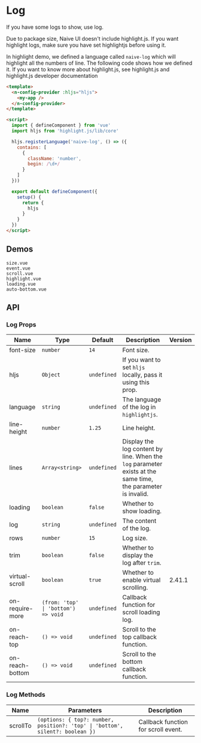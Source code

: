 # Log

<!--single-column-->

If you have some logs to show, use log.

<n-alert title="Note" type="warning" style="margin-bottom: 16px;" :bordered="false">
  Due to package size, Naive UI doesn't include highlight.js. If you want highlight logs, make sure you have set highlightjs before using it.
</n-alert>

In highlight demo, we defined a language called `naive-log` which will highlight all the numbers of line. The following code shows how we defined it. If you want to know more about highlight.js, see <n-a href="https://highlightjs.org/" target="_blank">highlight.js</n-a> and <n-a href="https://highlightjs.readthedocs.io/en/latest/index.html" target="_blank">highlight.js developer documentation</n-a>

```html
<template>
  <n-config-provider :hljs="hljs">
    <my-app />
  </n-config-provider>
</template>

<script>
  import { defineComponent } from 'vue'
  import hljs from 'highlight.js/lib/core'

  hljs.registerLanguage('naive-log', () => ({
    contains: [
      {
        className: 'number',
        begin: /\d+/
      }
    ]
  }))

  export default defineComponent({
    setup() {
      return {
        hljs
      }
    }
  })
</script>
```

## Demos

```demo
size.vue
event.vue
scroll.vue
highlight.vue
loading.vue
auto-bottom.vue
```

## API

### Log Props

| Name | Type | Default | Description | Version |
| --- | --- | --- | --- | --- |
| font-size | `number` | `14` | Font size. |
| hljs | `Object` | `undefined` | If you want to set `hljs` locally, pass it using this prop. |
| language | `string` | `undefined` | The language of the log in `highlightjs`. |
| line-height | `number` | `1.25` | Line height. |
| lines | `Array<string>` | `undefined` | Display the log content by line. When the `log` parameter exists at the same time, the parameter is invalid. |
| loading | `boolean` | `false` | Whether to show loading. |
| log | `string` | `undefined` | The content of the log. |
| rows | `number` | `15` | Log size. |
| trim | `boolean` | `false` | Whether to display the log after `trim`. |
| virtual-scroll | `boolean` | `true` | Whether to enable virtual scrolling. | 2.41.1 |
| on-require-more | `(from: 'top' \| 'bottom') => void` | `undefined` | Callback function for scroll loading log. |
| on-reach-top | `() => void` | `undefined` | Scroll to the top callback function. |
| on-reach-bottom | `() => void` | `undefined` | Scroll to the bottom callback function. |

### Log Methods

| Name | Parameters | Description |
| --- | --- | --- |
| scrollTo | `(options: { top?: number, position?: 'top' \| 'bottom', silent?: boolean })` | Callback function for scroll event. |
